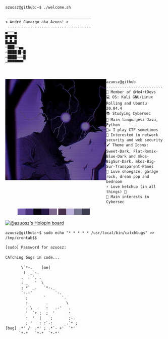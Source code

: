 ```console
azuosz@github:~$ ./welcome.sh
```

```
 _____________________________________
< André Camargo aka Azuos! >
 ------------------------------------- 
▄───▄
█▀█▀█
█▄█▄█
─███──▄▄
─████▐█─█
─████───█
─▀▀▀▀▀▀▀



```

<img align="left" src="mob.jpg" alt="mob" width="320" /> 

```
azuosz@github
-------------------------
💜 Member of @He4rtDevs
💻 OS: Kali GNU/Linux Rolling and Ubuntu 20.04.4
📚 Studying Cybersec
🌟 Main languages: Java, Python
🏴‍☠️ I play CTF sometimes
🚩 Interested in network security and web security
🖌️ Theme and Icons: Sweet-Dark, Flat-Remix-Blue-Dark and mkos-BigSur-Dark, mkos-Big-Sur-Transparent-Panel
🎵 Love shoegaze, garage rock, dream pop and bedroom
⚡ Love ketchup (in all things) 🍅
🔎 Main interests in Cybersec
```

<p align="left">
  &nbsp; &nbsp; &nbsp; &nbsp; &nbsp;
  <img alt="735caa" src="735caa.png" width="25" height="20" /><img alt="483379" src="483379.png" width="25" height="20" /><img alt="080511" src="080511.png" width="25" height="20" /><img alt="251746" src="251746.png" width="25" height="20"/><img alt="7f688e" src="7f688e.png" width="25" height="20"/>
  <img alt="482f4e" src="482f4e.png" width="25" height="20" /><img alt="bbb1da" src="bbb1da.png" width="25" height="20" /><img alt="74748e" src="74748e.png" width="25" height="20" /><img alt="3b3c50" src="3b3c50.png" width="25" height="20"/>
</p>

[![@azuosz's Holopin board](https://holopin.me/azuosz)](https://holopin.io/@azuosz)

```console
azuosz@github:~$ sudo echo "* * * * * /usr/local/bin/catchbugs" >> /tmp/crontab$$
```

```
[sudo] Password for azuosz:

CATching bugs in code...
                              
       \`*-.    [me]              
        )  _`-.                 
       .  : `. .                
       : _   '  \               
       ; *` _.   `*-._          
       `-.-'          `-.       
         ;       `       `.     
         :.       .        \    
         . \  .   :   .-'   .   
         '  `+.;  ;  '      :   
         :  '  |    ;       ;-. 
         ; '   : :`-:     _.`* ;
[bug] .*' /  .*' ; .*`- +'  `*' 
      `*-*   `*-*  `*-*'
```
